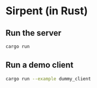 # Sirpent (in Rust)

## Run the server

``` sh
cargo run
```

## Run a demo client

``` sh
cargo run --example dummy_client
```
